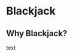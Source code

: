 <!-- Blackjack is table game found in casinos where the point of the game is to beat the dealer without going over 21. I chose to create Blackjack because I like playing it with friends.


https://jeblackjack.netlify.app


At the start of each hand, the player has the opportunity to bet any amount of points that they have. Then, the dealer is dealt 2 cards with one turned over. The player is then dealt 2 cards face up and has the choice to hit or stand. If the player choses to hit, they will be delt another card. If the player choses to stand, the dealers card is turned over. If the player has a higher value than the dealer and less than 21, they win, otherwise the dealer wins.



screenshot



screenshot



screenshot



Technologies used: HTML, CSS, and Javascript.  -->

# Blackjack

## Why Blackjack?
text
